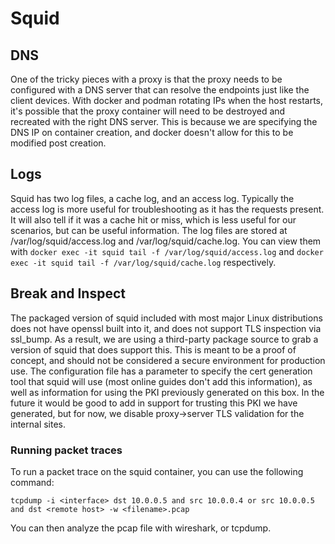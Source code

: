 # Squid

## DNS

One of the tricky pieces with a proxy is that the proxy needs to be configured with a DNS server that can resolve the endpoints just like the client devices. With docker and podman rotating IPs when the host restarts, it's possible that the proxy container will need to be destroyed and recreated with the right DNS server. This is because we are specifying the DNS IP on container creation, and docker doesn't allow for this to be modified post creation.

## Logs

Squid has two log files, a cache log, and an access log. Typically the access log is more useful for troubleshooting as it has the requests present. It will also tell if it was a cache hit or miss, which is less useful for our scenarios, but can be useful information. The log files are stored at /var/log/squid/access.log and /var/log/squid/cache.log. You can view them with `docker exec -it squid tail -f /var/log/squid/access.log` and `docker exec -it squid tail -f /var/log/squid/cache.log` respectively.

## Break and Inspect

The packaged version of squid included with most major Linux distributions does not have openssl built into it, and does not support TLS inspection via ssl_bump. As a result, we are using a third-party package source to grab a version of squid that does support this. This is meant to be a proof of concept, and should not be considered a secure environment for production use. The configuration file has a parameter to specify the cert generation tool that squid will use (most online guides don't add this information), as well as information for using the PKI previously generated on this box. In the future it would be good to add in support for trusting this PKI we have generated, but for now, we disable proxy->server TLS validation for the internal sites.

### Running packet traces

To run a packet trace on the squid container, you can use the following command:

`tcpdump -i <interface> dst 10.0.0.5 and src 10.0.0.4 or src 10.0.0.5 and dst <remote host> -w <filename>.pcap`

You can then analyze the pcap file with wireshark, or tcpdump.
